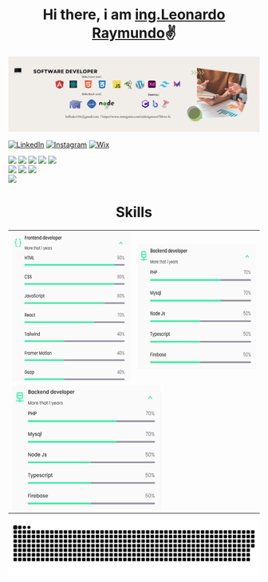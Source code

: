 <div align="center">
    <h1 align="center">Hi there, i am <a href="https://www.linkedin.com/in/ing-leonardo-dev/">ing.Leonardo Raymundo</a>✌️</h1>
</div>
<img src="https://github.com/1eonardo/1eonardo/blob/main/BannerDev.png" alt="">

<a href="https://www.linkedin.com/in/ing-leonardo-dev/" target="_blank"><img src="https://img.shields.io/badge/LinkedIn-%230077B5.svg?&style=flat-square&logo=linkedin&logoColor=white" alt="LinkedIn"></a>
<a href="https://www.instagram.com/uidesignnavi/" target="_blank"><img src="https://img.shields.io/badge/Instagram-%23E4405F.svg?&style=flat-square&logo=instagram&logoColor=white" alt="Instagram"></a>
<a href="https://naviux2.wixsite.com/naviuidesign" target="_blank"><img src="https://img.shields.io/badge/Wix.com-%23F2A511.svg?&style=flat-square&logo=Wix&logoColor=white" alt="Wix"></a>

<div>
  <img src="https://img.shields.io/badge/Graduate%20in-2019-blue" />
  <img src="https://img.shields.io/badge/Career-Systems%20Engineer-blue" />
  <img src="https://img.shields.io/badge/Focus-Front End-brightgreen" />
  <img src="https://img.shields.io/badge/From-Nicaragua-success" />
  <img src="https://img.shields.io/badge/Languages-English%20%26%20Spanish-brightgreen" />
</div>
<div>
    <img src="https://img.shields.io/badge/Hobby-♟%20Chess-yellow" />
    <img src="https://img.shields.io/badge/Hobby-🏀%20Basketball-yellow" />
    <img src="https://img.shields.io/badge/Hobby-🏓%20Ping%20Pong-yellow" />
</div>
<img src="https://user-images.githubusercontent.com/73097560/115834477-dbab4500-a447-11eb-908a-139a6edaec5c.gif">
</p>  

<!-- Skills -->
<div align="center">
    <h1>Skills</h1>
</div>
<table border="0" align="center">
  <tr>
    <td width="50%" align="center">
      <img src="https://github.com/1eonardo/1eonardo/blob/main/Skill1.png" width="300" height="300" />
    </td>
    <td width="50%" align="center">
      <img src="https://github.com/1eonardo/1eonardo/blob/main/Skill2.png" width="300" height="250" />
    </td>
  </tr>
  <tr>
    <td colspan="2" align="left">
      <img src="https://github.com/1eonardo/1eonardo/blob/main/Skill2.png" width="300" height="250" />
    </td>
  </tr>
</table>
   
<div align="center">
    <picture align="center">
      <source media="(prefers-color-scheme: dark)" srcset="https://raw.githubusercontent.com/Niefee/niefee/master/assets/github-contribution-grid-snake.svg">
      <source media="(prefers-color-scheme: light)" srcset="https://raw.githubusercontent.com/Niefee/niefee/master/assets/github-contribution-grid-snake.svg">
      <img alt="github contribution grid snake animation" src="https://raw.githubusercontent.com/Niefee/niefee/master/assets/github-contribution-grid-snake.svg">
    </picture>
</div>
